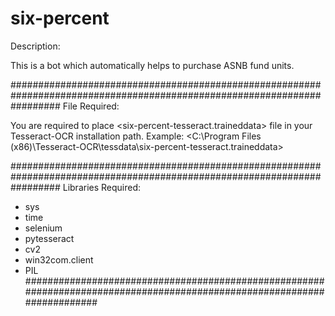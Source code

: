 # six-percent

Description:

This is a bot which automatically helps to purchase ASNB fund units. 

#########################################################################################################################
File Required:

You are required to place <six-percent-tesseract.traineddata> file in your Tesseract-OCR installation path. 
Example: <C:\Program Files (x86)\Tesseract-OCR\tessdata\six-percent-tesseract.traineddata>

#########################################################################################################################
Libraries Required:
- sys
- time
- selenium
- pytesseract
- cv2
- win32com.client
- PIL
#########################################################################################################################
